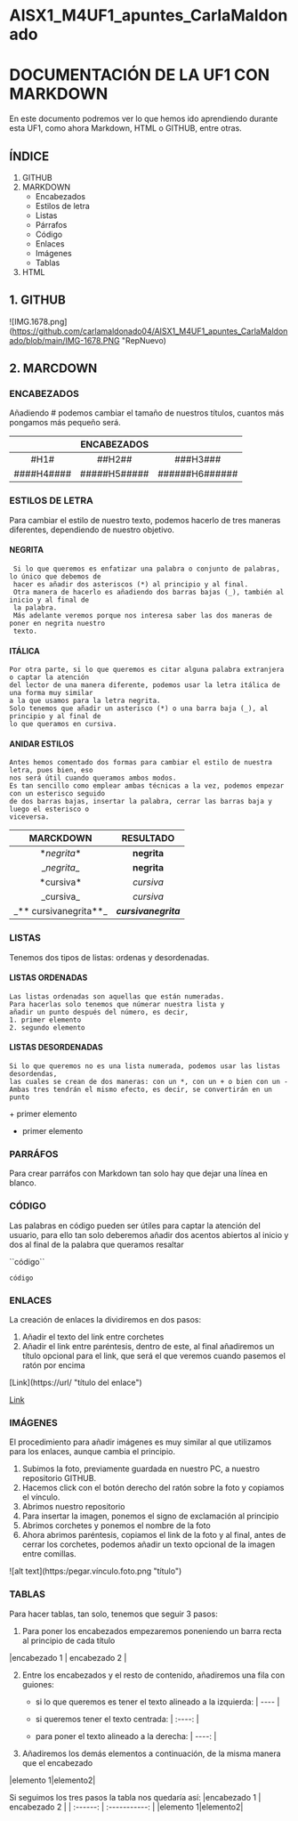 # AISX1_M4UF1_apuntes_CarlaMaldonado
# DOCUMENTACIÓN DE LA UF1 CON MARKDOWN #
En este documento podremos ver lo que hemos ido aprendiendo durante esta UF1, como ahora Markdown, HTML o GITHUB, entre otras.

## ÍNDICE ##
1. GITHUB
2. MARKDOWN
    + Encabezados
    + Estilos de letra
    + Listas
    + Párrafos
    + Código
    + Enlaces
    + Imágenes
    + Tablas
3. HTML

## 1. GITHUB ##
![IMG.1678.png](https://github.com/carlamaldonado04/AISX1_M4UF1_apuntes_CarlaMaldonado/blob/main/IMG-1678.PNG "RepNuevo)



## 2. MARCDOWN ##
### ENCABEZADOS ###
Añadiendo # podemos cambiar el tamaño de nuestros títulos, cuantos más pongamos más pequeño será. 

|        |   ENCABEZADOS   |            |
|:--------:|:---------:|:--------------:|
| #H1#| ##H2##|###H3###| 
| ####H4#### | #####H5#####| ######H6######|

### ESTILOS DE LETRA ###
  Para cambiar el estilo de nuestro texto, 
         podemos hacerlo de tres maneras diferentes,
         dependiendo de nuestro objetivo.

 #### NEGRITA ####
  
     Si lo que queremos es enfatizar una palabra o conjunto de palabras, lo único que debemos de 
     hacer es añadir dos asteriscos (*) al principio y al final. 
     Otra manera de hacerlo es añadiendo dos barras bajas (_), también al inicio y al final de 
     la palabra. 
     Más adelante veremos porque nos interesa saber las dos maneras de poner en negrita nuestro 
     texto.

 #### ITÁLICA ####
    Por otra parte, si lo que queremos es citar alguna palabra extranjera o captar la atención 
    del lector de una manera diferente, podemos usar la letra itálica de una forma muy similar 
    a la que usamos para la letra negrita. 
    Solo tenemos que añadir un asterisco (*) o una barra baja (_), al principio y al final de 
    lo que queramos en cursiva.

#### ANIDAR ESTILOS ####
    Antes hemos comentado dos formas para cambiar el estilo de nuestra letra, pues bien, eso 
    nos será útil cuando queramos ambos modos. 
    Es tan sencillo como emplear ambas técnicas a la vez, podemos empezar con un esterisco seguido 
    de dos barras bajas, insertar la palabra, cerrar las barras baja y luego el esterisco o 
    viceversa.
    
|MARCKDOWN|RESULTADO|
|:---------:|:---------:|
| \**negrita** | **negrita** |
| \__negrita__|__negrita__|
|\*cursiva*|*cursiva*|
|\_cursiva_|_cursiva_|
|\_** cursivanegrita**_ | **_cursivanegrita_**|

### LISTAS ###
Tenemos dos tipos de listas: ordenas y desordenadas.

 #### LISTAS ORDENADAS ####
    Las listas ordenadas son aquellas que están numeradas.
    Para hacerlas solo tenemos que númerar nuestra lista y 
    añadir un punto después del número, es decir,
    1. primer elemento
    2. segundo elemento

 #### LISTAS DESORDENADAS ####
    Si lo que queremos no es una lista numerada, podemos usar las listas desordendas, 
    las cuales se crean de dos maneras: con un *, con un + o bien con un -
    Ambas tres tendrán el mismo efecto, es decir, se convertirán en un punto
\+ primer elemento 
+ primer elemento



### PARRÁFOS ###
Para crear parráfos con Markdown tan solo hay que dejar una línea en blanco.

### CÓDIGO ###
Las palabras en código pueden ser útiles para captar la atención del usuario, para ello 
tan solo deberemos añadir dos acentos abiertos al inicio y dos al final de la palabra 
que queramos resaltar

\``código``

``código``
### ENLACES ###
La creación de enlaces la dividiremos en dos pasos:
1. Añadir el texto del link entre corchetes
2. Añadir el link entre paréntesis, dentro de este, al final añadiremos un título opcional para el link, 
que será el que veremos cuando pasemos el ratón por encima 

\[Link](https://url/ "título del enlace")

[Link](https://url/ "título del enlace")


### IMÁGENES ###
El procedimiento para añadir imágenes es muy similar al que utilizamos para los enlaces, aunque cambia el principio.
1. Subimos la foto, previamente guardada en nuestro PC, a nuestro repositorio GITHUB.
2. Hacemos click con el botón derecho del ratón sobre la foto y copiamos el vínculo.
3. Abrimos nuestro repositorio
4. Para insertar la imagen, ponemos el signo de exclamación al principio
5. Abrimos corchetes y ponemos el nombre de la foto
6. Ahora abrimos paréntesis, copiamos el link de la foto y al final, antes de cerrar los corchetes, podemos añadir
un texto opcional de la imagen entre comillas.

\![alt text]\(https:/pegar.vínculo.foto.png "título")


### TABLAS ###
Para hacer tablas, tan solo, tenemos que seguir 3 pasos:
1. Para poner los encabezados empezaremos poneniendo un barra recta al principio de cada título

|encabezado 1 | encabezado 2 |

2. Entre los encabezados y el resto de contenido, añadiremos una fila con guiones:
    + si lo que queremos es tener el texto alineado a la izquierda: | ---- |

    + si queremos tener el texto centrada: | :----: |
    
    + para poner el texto alineado a la derecha: | ----: |

3. Añadiremos los demás elementos a continuación, de la misma manera que el encabezado

|elemento 1|elemento2|

Si seguimos los tres pasos la tabla nos quedaría así:
|encabezado 1 | encabezado 2 |
| :------: | :-----------: |
|elemento 1|elemento2|







